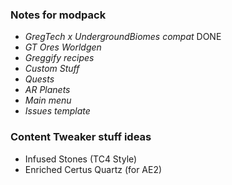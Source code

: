 ### Notes for modpack
- *GregTech x UndergroundBiomes compat* DONE
- *GT Ores Worldgen*
- *Greggify recipes*
- *Custom Stuff*
- *Quests*
- *AR Planets*
- *Main menu*
- *Issues template*

### Content Tweaker stuff ideas
- Infused Stones (TC4 Style)
- Enriched Certus Quartz (for AE2)
